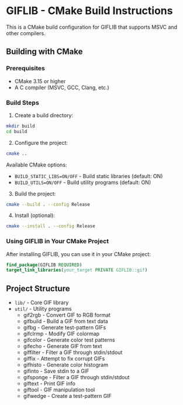 # GIFLIB - CMake Build Instructions

This is a CMake build configuration for GIFLIB that supports MSVC and other compilers.

## Building with CMake

### Prerequisites
- CMake 3.15 or higher
- A C compiler (MSVC, GCC, Clang, etc.)

### Build Steps

1. Create a build directory:
```bash
mkdir build
cd build
```

2. Configure the project:
```bash
cmake ..
```

Available CMake options:
- `BUILD_STATIC_LIBS=ON/OFF` - Build static libraries (default: ON)
- `BUILD_UTILS=ON/OFF` - Build utility programs (default: ON)

3. Build the project:
```bash
cmake --build . --config Release
```

4. Install (optional):
```bash
cmake --install . --config Release
```

### Using GIFLIB in Your CMake Project

After installing GIFLIB, you can use it in your CMake project:

```cmake
find_package(GIFLIB REQUIRED)
target_link_libraries(your_target PRIVATE GIFLIB::gif)
```

## Project Structure

- `lib/` - Core GIF library
- `util/` - Utility programs
  - gif2rgb - Convert GIF to RGB format
  - gifbuild - Build a GIF from text data
  - gifbg - Generate test-pattern GIFs
  - gifclrmp - Modify GIF colormap
  - gifcolor - Generate color test patterns
  - gifecho - Generate GIF from text
  - giffilter - Filter a GIF through stdin/stdout
  - giffix - Attempt to fix corrupt GIFs
  - gifhisto - Generate color histogram
  - gifinto - Save stdin to a GIF
  - gifsponge - Filter a GIF through stdin/stdout
  - giftext - Print GIF info
  - giftool - GIF manipulation tool
  - gifwedge - Create a test-pattern GIF 